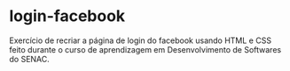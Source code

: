 # login-facebook
 Exercício de recriar a página de login do facebook usando HTML e CSS feito durante o curso de aprendizagem em Desenvolvimento de Softwares do SENAC.
